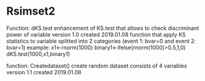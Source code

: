# Rsimset2
Function: dKS.test 
enhancement of KS.test that allows to check discriminant power of variable 
version 1.0 created 2019.01.08
function that apply KS statistics to variable splitted into 2 categories (event 1: bvar=0 and event 2: bvar=1)
example:
x1<-rnorm(1000)
binary1<-ifelse(rnorm(1000)>0.5,1,0)
dKS.test(1000,x1,binary1)

function: Createdataset()  create random dataset consists of 4 variables
version 1.1 created 2019.01.08


